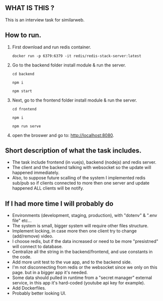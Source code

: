 ## WHAT IS THIS ?

This is an interview task for similarweb.

## How to run.
1. First download and run redis container.

   ```
   docker run -p 6379:6379 -it redis/redis-stack-server:latest
   ```
2. Go to the backend folder install module & run the server.

   ```
   cd backend
   ```
   ```
   npm i
   ```
   ```
   npm start
   ```
3. Next, go to the frontend folder install module & run the server.
   ```
   cd frontend
   ```
   ```
   npm i
   ```
   ```
   npm run serve
   ```

4. open the broswer and go to: [http://localhost:8080](http://localhost:8080).

## Short description of what the task includes.

- The task include frontend (in vuejs), backend (nodejs) and redis server.
- The client and the backend talking with websocket so the update will happened immediately.
- Also, to suppose future scalling of the system I implemented redis sub/pub so if clients connected to more then one server and update happened ALL clients will be notify.

## If I had more time I will probably do

- Environments (development, staging, production), with "dotenv" & ".env file" etc...
- The system is small, bigger system will require other files structure.
- Implement locking, in case more then one client try to change (add/remove) video.
- I choose redis, but if the data increased or need to be more "presistned" will connect to database.
- Centralize all the string in the backend/frontend, and use constants in the code.
- Add more unit test to the vue app, and to the backend side.
- I'm not disconnecting from redis or the websocket since we only on this page. but in a bigger app it's needed.
- Some data should pulled in runtime from a "secret manager" external service, in this app it's hard-coded (youtube api key for example).
- Add Dockerfiles.
- Probably better looking UI.
